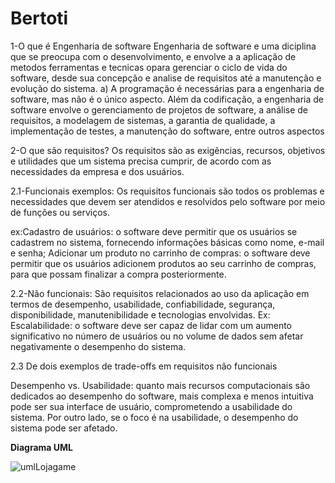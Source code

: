 # Bertoti

1-O que é Engenharia de software
Engenharia de software e uma diciplina que se preocupa com o desenvolvimento, e envolve a a aplicação de metodos ferramentas e tecnicas opara gerenciar o ciclo de vida do software, desde sua concepção e analise de requisitos até a manutenção e evolução do sistema.
 a) A programação é necessárias para a engenharia de software, mas não é o único aspecto. Além da codificação, a engenharia de software envolve o gerenciamento de projetos de software, a análise de requisitos, a modelagem de sistemas, a garantia de qualidade, a implementação de testes, a manutenção do software, entre outros aspectos

2-O que são requisitos?
Os requisitos são as exigências, recursos, objetivos e utilidades que um sistema precisa cumprir, de acordo com as necessidades da empresa e dos usuários.

2.1-Funcionais exemplos: Os requisitos funcionais são todos os problemas e necessidades que devem ser atendidos e resolvidos pelo software por meio de funções ou serviços.

ex:Cadastro de usuários: o software deve permitir que os usuários se cadastrem no sistema, fornecendo informações básicas como nome, e-mail e senha;
Adicionar um produto no carrinho de compras: o software deve permitir que os usuários adicionem produtos ao seu carrinho de compras, para que possam finalizar a compra posteriormente.

2.2-Não funcionais: São requisitos relacionados ao uso da aplicação em termos de desempenho, usabilidade, confiabilidade, segurança, disponibilidade, manutenibilidade e tecnologias envolvidas.
Ex: Escalabilidade: o software deve ser capaz de lidar com um aumento significativo no número de usuários ou no volume de dados sem afetar negativamente o desempenho do sistema.

2.3 De dois exemplos de trade-offs em requisitos não funcionais 

Desempenho vs. Usabilidade: quanto mais recursos computacionais são dedicados ao desempenho do software, mais complexa e menos intuitiva pode ser sua interface de usuário, comprometendo a usabilidade do sistema. Por outro lado, se o foco é na usabilidade, o desempenho do sistema pode ser afetado.

**Diagrama UML**

![umlLojagame](https://github.com/L0uks/Bertoti/assets/99774131/e7288800-1be5-48be-85eb-1061dcabd834)
